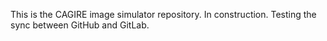 This is the CAGIRE image simulator repository.
In construction.
Testing the sync between GitHub and GitLab.
